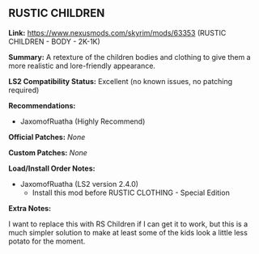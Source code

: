 ## RUSTIC CHILDREN

**Link:** https://www.nexusmods.com/skyrim/mods/63353 (RUSTIC CHILDREN - BODY - 2K-1K)

**Summary:** A retexture of the children bodies and clothing to give them a more realistic and lore-friendly appearance.

**LS2 Compatibility Status:** Excellent (no known issues, no patching required)

**Recommendations:** 
* JaxomofRuatha (Highly Recommend)

**Official Patches:**
_None_

**Custom Patches:**
_None_

**Load/Install Order Notes:**
* JaxomofRuatha (LS2 version 2.4.0)
  * Install this mod before RUSTIC CLOTHING - Special Edition

**Extra Notes:**

I want to replace this with RS Children if I can get it to work, but this is a much simpler solution to make at least some of the kids look a little less potato for the moment.
